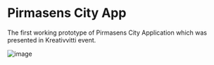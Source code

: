# Pirmasens City App


The first working prototype of Pirmasens City Application which was presented in Kreativvitti event.

![image](https://github.com/cambridge-cares/TheWorldAvatar/assets/115569120/73ccfd5d-ed57-4905-a290-558130f8d37f)

